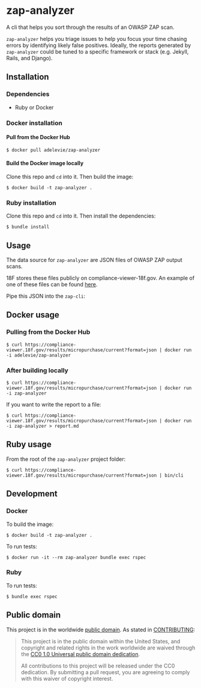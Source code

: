 # zap-analyzer

A cli that helps you sort through the results of an OWASP ZAP scan.

`zap-analyzer` helps you triage issues to help you focus your time chasing errors by identifying likely false positives. Ideally, the reports generated by `zap-analyzer` could be tuned to a specific framework or stack (e.g. Jekyll, Rails, and Django).

## Installation

### Dependencies

- Ruby or Docker

### Docker installation

#### Pull from the Docker Hub

```
$ docker pull adelevie/zap-analyzer
```

#### Build the Docker image locally

Clone this repo and `cd` into it. Then build the image:

```
$ docker build -t zap-analyzer .
```

### Ruby installation

Clone this repo and `cd` into it. Then install the dependencies:

```
$ bundle install
```

## Usage

The data source for `zap-analyzer` are JSON files of OWASP ZAP output scans.

18F stores these files publicly on compliance-viewer-18f.gov. An example of one of these files can be found [here](https://compliance-viewer.18f.gov/results/micropurchase/current?format=json).

Pipe this JSON into the `zap-cli`:

## Docker usage

### Pulling from the Docker Hub

```
$ curl https://compliance-viewer.18f.gov/results/micropurchase/current?format=json | docker run -i adelevie/zap-analyzer
```

### After building locally

```
$ curl https://compliance-viewer.18f.gov/results/micropurchase/current?format=json | docker run -i zap-analyzer
```

If you want to write the report to a file:

```
$ curl https://compliance-viewer.18f.gov/results/micropurchase/current?format=json | docker run -i zap-analyzer > report.md
```

## Ruby usage

From the root of the `zap-analyzer` project folder:

```
$ curl https://compliance-viewer.18f.gov/results/micropurchase/current?format=json | bin/cli
```

## Development

### Docker

To build the image:

```
$ docker build -t zap-analyzer .
```

To run tests:

```
$ docker run -it --rm zap-analyzer bundle exec rspec
```

### Ruby

To run tests:

```
$ bundle exec rspec
```

## Public domain

This project is in the worldwide [public domain](LICENSE.md). As stated in [CONTRIBUTING](CONTRIBUTING.md):

> This project is in the public domain within the United States, and copyright and related rights in the work worldwide are waived through the [CC0 1.0 Universal public domain dedication](https://creativecommons.org/publicdomain/zero/1.0/).
>
> All contributions to this project will be released under the CC0 dedication. By submitting a pull request, you are agreeing to comply with this waiver of copyright interest.
